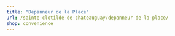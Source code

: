 ```yaml
---
title: "Dépanneur de la Place"
url: /sainte-clotilde-de-chateauguay/depanneur-de-la-place/
shop: convenience
---
```


